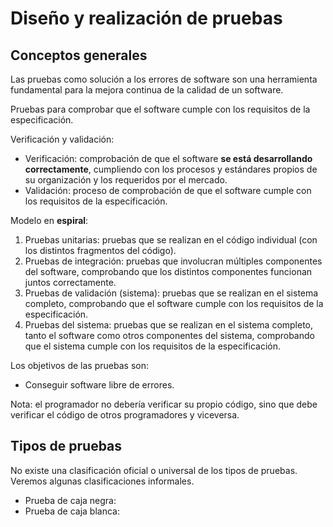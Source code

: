 # Diseño y realización de pruebas

## Conceptos generales

Las pruebas como solución a los errores de software son una herramienta fundamental para la mejora continua de la calidad de un software.

Pruebas para comprobar que el software cumple con los requisitos de la especificación.

Verificación y validación:

* Verificación: comprobación de que el software **se está desarrollando correctamente**, cumpliendo con los procesos y estándares propios de su organización y los requeridos por el mercado. 
* Validación: proceso de comprobación de que el software cumple con los requisitos de la especificación.

Modelo en **espiral**:

1. Pruebas unitarias: pruebas que se realizan en el código individual (con los distintos fragmentos del código).
2. Pruebas de integración: pruebas que involucran múltiples componentes del software, comprobando que los distintos componentes funcionan juntos correctamente.
3. Pruebas de validación (sistema): pruebas que se realizan en el sistema completo, comprobando que el software cumple con los requisitos de la especificación.
4. Pruebas del sistema: pruebas que se realizan en el sistema completo, tanto el software como otros componentes del sistema, comprobando que el sistema cumple con los requisitos de la especificación.

Los objetivos de las pruebas son:

* Conseguir software libre de errores.

Nota: el programador no debería verificar su propio código, sino que debe verificar el código de otros programadores y viceversa.

## Tipos de pruebas

No existe una clasificación oficial o universal de los tipos de pruebas. Veremos algunas clasificaciones informales.

* Prueba de caja negra:
* Prueba de caja blanca:
